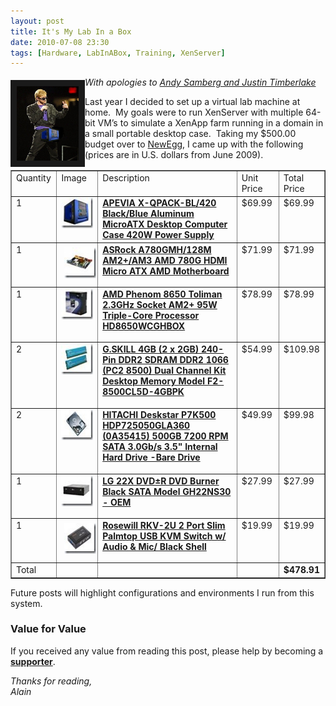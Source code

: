 ```yaml
---
layout: post
title: It's My Lab In a Box
date: 2010-07-08 23:30
tags: [Hardware, LabInABox, Training, XenServer]
---
```

<em><a href="/assets/img/its-my-lab-in-a-box/labinabox.jpg"><img class="wlDisabledImage" style="display:inline;border:10;margin:5px 0;"
title="lab-in-a-box" src="/assets/img/its-my-lab-in-a-box/labinabox.jpg" border="10" alt="lab-in-a-box" width="99" height="119" align="left" /></a></em>

<em>
With apologies to <a href="https://youtu.be/Rt0spqQtMKg" target="_blank">Andy Samberg and Justin Timberlake</a></em>

Last year I decided to set up a virtual lab machine at home.  My goals were to run XenServer with multiple 64-bit VM’s to simulate a XenApp farm running in a domain in a small portable desktop case.  Taking my $500.00 budget over to <a href="http://www.newegg.com/" target="_blank">NewEgg</a>, I came up with the following (prices are in U.S. dollars from June 2009).
<table border="1" cellspacing="0" cellpadding="0">
<tbody>
<tr>
<td width="63" valign="top">Quantity</td>
<td width="87" valign="top">Image</td>
<td width="449" valign="top">Description</td>
<td width="63" valign="top">Unit Price</td>
<td width="56" valign="top">Total Price</td>
</tr>
<tr>
<td width="63" valign="top">1</td>
<td width="87" valign="top"><a href="/assets/img/its-my-lab-in-a-box/clip_image001.jpg"><img style="display:inline;border-width:0;" title="clip_image001" src="/assets/img/its-my-lab-in-a-box/clip_image001_thumb.jpg" border="0" alt="clip_image001" width="64" height="49" align="left" /></a></td>
<td width="449" valign="top"><strong><a href="http://www.newegg.com/Product/Product.aspx?Item=N82E16811144110">APEVIA X-QPACK-BL/420 Black/Blue Aluminum MicroATX Desktop Computer Case 420W Power Supply</a></strong></td>
<td width="63" valign="top">$69.99</td>
<td width="56" valign="top">$69.99</td>
</tr>
<tr>
<td width="63" valign="top">1</td>
<td width="87" valign="top"><a href="/assets/img/its-my-lab-in-a-box/clip_image002.jpg"><img style="display:inline;border-width:0;margin:5px;" title="clip_image002" src="/assets/img/its-my-lab-in-a-box/clip_image002_thumb.jpg" border="0" alt="clip_image002" width="64" height="49" align="left" /></a></td>
<td width="449" valign="top"><strong><a href="http://www.newegg.com/Product/Product.aspx?Item=N82E16813157154">ASRock A780GMH/128M AM2+/AM3 AMD 780G HDMI Micro ATX AMD Motherboard</a></strong>

<strong> </strong></td>
<td width="63" valign="top">$71.99</td>
<td width="56" valign="top">$71.99</td>
</tr>
<tr>
<td width="63" valign="top">1</td>
<td width="87" valign="top"><a href="/assets/img/its-my-lab-in-a-box/clip_image003.jpg"><img style="display:inline;border-width:0;" title="clip_image003" src="/assets/img/its-my-lab-in-a-box/clip_image003_thumb.jpg" border="0" alt="clip_image003" width="64" height="49" align="left" /></a></td>
<td width="449" valign="top"><strong><a href="http://www.newegg.com/Product/Product.aspx?Item=N82E16819103253">AMD Phenom 8650 Toliman 2.3GHz Socket AM2+ 95W Triple-Core Processor HD8650WCGHBOX</a></strong>

<strong> </strong></td>
<td width="63" valign="top">$78.99</td>
<td width="56" valign="top">$78.99</td>
</tr>
<tr>
<td width="63" valign="top">2</td>
<td width="87" valign="top"><a href="/assets/img/its-my-lab-in-a-box/clip_image004.jpg"><img style="display:inline;border-width:0;" title="clip_image004" src="/assets/img/its-my-lab-in-a-box/clip_image004_thumb.jpg" border="0" alt="clip_image004" width="64" height="49" align="left" /></a></td>
<td width="449" valign="top"><strong><a href="http://www.newegg.com/Product/Product.aspx?Item=N82E16820231166">G.SKILL 4GB (2 x 2GB) 240-Pin DDR2 SDRAM DDR2 1066 (PC2 8500) Dual Channel Kit Desktop Memory Model F2-8500CL5D-4GBPK</a></strong>

<strong> </strong></td>
<td width="63" valign="top">$54.99</td>
<td width="56" valign="top">$109.98</td>
</tr>
<tr>
<td width="63" valign="top">2</td>
<td width="87" valign="top"><a href="/assets/img/its-my-lab-in-a-box/clip_image005.jpg"><img style="display:inline;border-width:0;" title="clip_image005" src="/assets/img/its-my-lab-in-a-box/clip_image005_thumb.jpg" border="0" alt="clip_image005" width="64" height="49" align="left" /></a></td>
<td width="449" valign="top"><strong><a href="http://www.newegg.com/Product/Product.aspx?Item=N82E16822145215">HITACHI Deskstar P7K500 HDP725050GLA360 (0A35415) 500GB 7200 RPM SATA 3.0Gb/s 3.5" Internal Hard Drive -Bare Drive</a></strong>

<strong> </strong></td>
<td width="63" valign="top">$49.99</td>
<td width="56" valign="top">$99.98</td>
</tr>
<tr>
<td width="63" valign="top">1</td>
<td width="87" valign="top"><a href="/assets/img/its-my-lab-in-a-box/clip_image006.jpg"><img style="display:inline;border-width:0;" title="clip_image006" src="/assets/img/its-my-lab-in-a-box/clip_image006_thumb.jpg" border="0" alt="clip_image006" width="64" height="49" align="left" /></a></td>
<td width="449" valign="top"><strong><a href="http://www.newegg.com/Product/Product.aspx?Item=N82E16827136152">LG 22X DVD±R DVD Burner Black SATA Model GH22NS30 - OEM</a></strong>

<strong> </strong></td>
<td width="63" valign="top">$27.99</td>
<td width="56" valign="top">$27.99</td>
</tr>
<tr>
<td width="63" valign="top">1</td>
<td width="87" valign="top"><a href="/assets/img/its-my-lab-in-a-box/clip_image007.jpg"><img style="display:inline;border-width:0;margin:5px;" title="clip_image007" src="/assets/img/its-my-lab-in-a-box/clip_image007_thumb.jpg" border="0" alt="clip_image007" width="64" height="49" align="left" /></a></td>
<td width="449" valign="top"><strong><a href="http://www.newegg.com/Product/Product.aspx?Item=N82E16817182093">Rosewill RKV-2U 2 Port Slim Palmtop USB KVM Switch w/ Audio &amp; Mic/ Black Shell</a></strong>

<strong> </strong></td>
<td width="63" valign="top">$19.99</td>
<td width="56" valign="top">$19.99</td>
</tr>
<tr>
<td width="63" valign="top">Total</td>
<td width="87" valign="top"></td>
<td width="449" valign="top"><strong> </strong></td>
<td width="63" valign="top"></td>
<td width="56" valign="top"><strong>$478.91</strong></td>
</tr>
</tbody>
</table>
Future posts will highlight configurations and environments I run from this system.

### Value for Value
If you received any value from reading this post, please help by becoming a [**supporter**](https://www.paypal.com/donate?hosted_button_id=73HNLGA2SGLLU).

*Thanks for reading,*  
*Alain*
